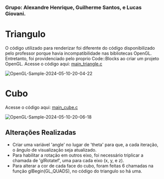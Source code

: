 ### Grupo: Alexandre Henrique, Guilherme Santos, e Lucas Giovani.

# Triangulo

O código utilizado para renderizar foi diferente do código disponibilizado pelo professor porque havia incompatibilidade nas bibliotecas OpenGL.
Entretanto, foi providenciado pelo proprio Code::Blocks ao criar um projeto OpenGL.
Acesse o código aqui: [main_triangle.c](code/main_triangle.c)

![OpenGL-Sample-2024-05-10-20-04-22](https://github.com/guisanoli/comp_visual/assets/83303272/c13d4fa3-bb70-463d-a956-005074ced3cb)


# Cubo

Acesse o código aqui: [main_cube.c](code/main_cube.c)

![OpenGL-Sample-2024-05-10-20-06-18](https://github.com/guisanoli/comp_visual/assets/83303272/5d77e13a-2cee-4fbf-a961-084a0959745e)


## Alterações Realizadas

- Criar uma variável 'angle' no lugar de 'theta' para que, a cada iteração, o ângulo de visualização seja atualizado.
- Para habilitar a rotação em outros eixo, foi necessário triplicar a chamada de 'glRotatef', uma para cada eixo (x, y, e z).
- Para alterar a cor de cada face do cubo, foram feitas 6 chamadas na função glBegin(GL_QUADS), no código do triangulo so há uma.

